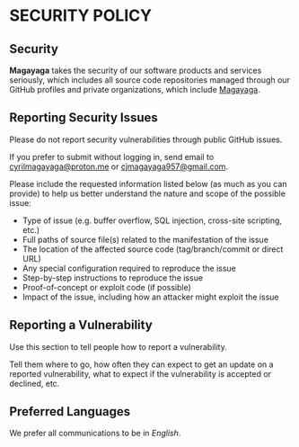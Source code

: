 # SECURITY POLICY
## Security

**Magayaga** takes the security of our software products and services seriously, which includes all source code repositories managed through our GitHub profiles and private organizations, which include [Magayaga](https://github.com/magayaga).

## Reporting Security Issues

Please do not report security vulnerabilities through public GitHub issues.

If you prefer to submit without logging in, send email to cyrilmagayaga@proton.me or cjmagayaga957@gmail.com.

Please include the requested information listed below (as much as you can provide) to help us better understand the nature and scope of the possible issue:

* Type of issue (e.g. buffer overflow, SQL injection, cross-site scripting, etc.)
* Full paths of source file(s) related to the manifestation of the issue
* The location of the affected source code (tag/branch/commit or direct URL)
* Any special configuration required to reproduce the issue
* Step-by-step instructions to reproduce the issue
* Proof-of-concept or exploit code (if possible)
* Impact of the issue, including how an attacker might exploit the issue

## Reporting a Vulnerability

Use this section to tell people how to report a vulnerability.

Tell them where to go, how often they can expect to get an update on a reported vulnerability, what to expect if the vulnerability is accepted or declined, etc.

## Preferred Languages

We prefer all communications to be in _English_.
